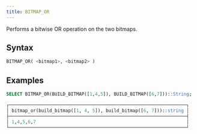```yaml
---
title: BITMAP_OR
---
```


Performs a bitwise OR operation on the two bitmaps.

## Syntax

```sql
BITMAP_OR( <bitmap1>, <bitmap2> )
```

## Examples

```sql
SELECT BITMAP_OR(BUILD_BITMAP([1,4,5]), BUILD_BITMAP([6,7]))::String;

┌──────────────────────────────────────────────────────────────────┐
│ bitmap_or(build_bitmap([1, 4, 5]), build_bitmap([6, 7]))::string │
├──────────────────────────────────────────────────────────────────┤
│ 1,4,5,6,7                                                        │
└──────────────────────────────────────────────────────────────────┘
```